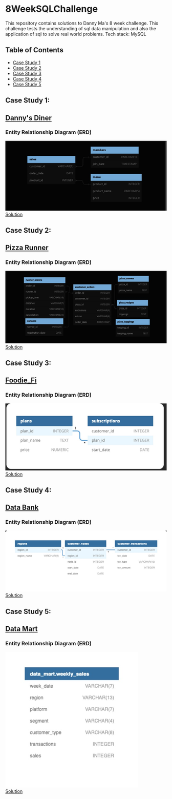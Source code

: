 # 8WeekSQLChallenge
This repository contains solutions to Danny Ma's 8 week challenge. This challenge tests the understanding of sql data manipulation and also the application of sql to solve real world problems.
Tech stack: MySQL

## Table of Contents 

- [Case Study 1](#case-study-1)
- [Case Study 2](#case-study-2)
- [Case Study 3](#case-study-3)
- [Case Study 4](#case-study-4)
- [Case Study 5](#case-study-5)


## Case Study 1:
## [Danny's Diner](https://8weeksqlchallenge.com/case-study-1/)
### Entity Relationship Diagram (ERD)
![ERD Danny's Diner](Images/ERD's/danny's_diner_ERD.jpg)
<br>
[Solution](https://github.com/OmarCypha700/8WeekSQLChallenge/blob/main/WEEK%201%3A%20Danny's%20Diner.md)

## Case Study 2:
## [Pizza Runner](https://8weeksqlchallenge.com/case-study-2/)
### Entity Relationship Diagram (ERD)
![ERD Pizza Runner](Images/ERD's/pizza_runner_ERD.jpg)
<br>
[Solution](https://github.com/OmarCypha700/8WeekSQLChallenge/blob/main/Week%202%3A%20Pizza%20Runner.md)

## Case Study 3:
## [Foodie_Fi](https://8weeksqlchallenge.com/case-study-3/)
### Entity Relationship Diagram (ERD)
![ERD Foodie_Fi](Images/ERD's/foodie_fi_ERD.jpg)
<br>
[Solution](https://github.com/OmarCypha700/8WeekSQLChallenge/blob/main/WEEK%203%3A%20Foodie_FI.md)

## Case Study 4:
## [Data Bank](https://8weeksqlchallenge.com/case-study-4/)
### Entity Relationship Diagram (ERD)
![ERD Data Bank](Images/ERD's/data_bank_ERD.jpg)
<br>
[Solution](https://github.com/OmarCypha700/8WeekSQLChallenge/blob/main/WEEK%204%3A%20Data%20Bank.md)

## Case Study 5:
## [Data Mart](https://8weeksqlchallenge.com/case-study-5/)
### Entity Relationship Diagram (ERD)
![ERD Data Mart](Images/ERD's/data_mart_ERD.jpg)
<br>
[Solution](https://github.com/OmarCypha700/8WeekSQLChallenge/blob/main/WEEK%205:%20Data%20Mart.md)

